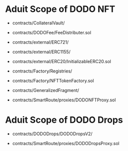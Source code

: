 # Aduit Scope of DODO NFT

- contracts/CollateralVault/

- contracts/DODOFee/FeeDistributer.sol

- contracts/external/ERC721/

- contracts/external/ERC1155/

- contracts/external/ERC20/InitializableERC20.sol

- contracts/Factory/Registries/

- contracts/Factory/NFTTokenFactory.sol

- contracts/GeneralizedFragment/

- contracts/SmartRoute/proxies/DODONFTProxy.sol


# Aduit Scope of DODO Drops

- contracts/DODODrops/DODODropsV2/

- contracts/SmartRoute/proxies/DODODropsProxy.sol